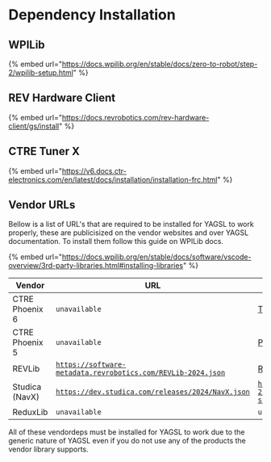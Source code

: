 # Dependency Installation

## WPILib

{% embed url="https://docs.wpilib.org/en/stable/docs/zero-to-robot/step-2/wpilib-setup.html" %}

## REV Hardware Client

{% embed url="https://docs.revrobotics.com/rev-hardware-client/gs/install" %}

## CTRE Tuner X

{% embed url="https://v6.docs.ctr-electronics.com/en/latest/docs/installation/installation-frc.html" %}

## Vendor URLs

Bellow is a list of URL's that are required to be installed for YAGSL to work properly, these are publicisized on the vendor websites and over YAGSL documentation. To install them follow this guide on WPILib docs.

{% embed url="https://docs.wpilib.org/en/stable/docs/software/vscode-overview/3rd-party-libraries.html#installing-libraries" %}

<table data-full-width="true"><thead><tr><th>Vendor</th><th>URL</th><th>Offline Installation</th></tr></thead><tbody><tr><td>CTRE Phoenix 6</td><td><code>unavailable</code></td><td><a href="https://v6.docs.ctr-electronics.com/en/latest/docs/installation/installation-frc.html">Tuner X</a></td></tr><tr><td>CTRE Phoenix 5</td><td><code>unavailable</code></td><td><a href="https://store.ctr-electronics.com/software/">Phoenix Tuner</a></td></tr><tr><td>REVLib</td><td><a href="https://software-metadata.revrobotics.com/REVLib-2024.json"><code>https://software-metadata.revrobotics.com/REVLib-2024.json</code></a></td><td><a href="https://github.com/REVrobotics/REV-Software-Binaries/releases/tag/rhc-1.6.2">REV Hardware Client</a> Offline</td></tr><tr><td>Studica (NavX)</td><td><a href="https://dev.studica.com/releases/2024/NavX.json"><code>https://dev.studica.com/releases/2024/NavX.json</code></a></td><td><a href="https://www.studica.ca/en/navx-2-mxp-robotics-navigation-sensor"><code>https://www.studica.ca/en/navx-2-mxp-robotics-navigation-sensor</code></a></td></tr><tr><td>ReduxLib</td><td><code>unavailable</code></td><td><code>unavailable</code></td></tr></tbody></table>

All of these vendordeps must be installed for YAGSL to work due to the generic nature of YAGSL even if you do not use any of the products the vendor library supports.
